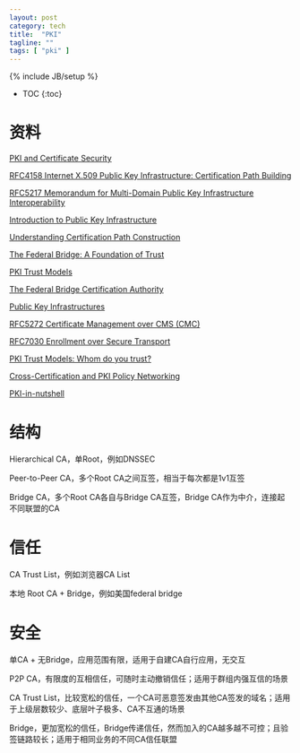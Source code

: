 ```yaml
---
layout: post
category: tech
title:  "PKI"
tagline: ""
tags: [ "pki" ] 
---
```

{% include JB/setup %}

* TOC
{:toc}

# 资料

[PKI and Certificate Security](https://coinsrs.no/wp-content/uploads/2018/05/finse2018-presentation-gruschka-nils.pdf)

[RFC4158 Internet X.509 Public Key Infrastructure: Certification Path Building](https://tools.ietf.org/html/rfc4158)

[RFC5217 Memorandum for Multi-Domain Public Key Infrastructure Interoperability](https://tools.ietf.org/html/rfc5217)

[Introduction to Public Key Infrastructure](https://ncvhs.hhs.gov/wp-content/uploads/2014/05/050113p3.pdf)

[Understanding Certification Path Construction](http://www.oasis-pki.org/pdfs/Understanding_Path_construction-DS2.pdf)

[The Federal Bridge: A Foundation of Trust](https://www.entrust.com/wp-content/uploads/2013/05/federal_bridge.pdf)

[PKI Trust Models](https://pdfs.semanticscholar.org/6ec1/d42d93b734548555110f2e0afa321533b8ba.pdf)

[The Federal Bridge Certification Authority](http://www.oasis-pki.org/members_only/meetings/nov2002/d1-p5-dod-usa.pdf)

[Public Key Infrastructures](http://www.hit.bme.hu/~buttyan/courses/BMEVIHIM219/2014/slides-pki-tech.pdf)

[RFC5272 Certificate Management over CMS (CMC)](https://tools.ietf.org/html/rfc5272)

[RFC7030 Enrollment over Secure Transport](https://tools.ietf.org/html/rfc7030)

[PKI Trust Models: Whom do you trust?](https://www.sans.org/reading-room/whitepapers/vpns/pki-trust-models-trust-36112)

[Cross-Certification and PKI Policy Networking](https://www.netrust.net/docs/whitepapers/cross_certification.pdf)

[PKI-in-nutshell](https://swedbank.ee/download/gateway/PKI-in-nutshell.pdf)

# 结构

Hierarchical CA，单Root，例如DNSSEC

Peer-to-Peer CA，多个Root CA之间互签，相当于每次都是1v1互签

Bridge CA，多个Root CA各自与Bridge CA互签，Bridge CA作为中介，连接起不同联盟的CA

# 信任

CA Trust List，例如浏览器CA List

本地 Root CA + Bridge，例如美国federal bridge

# 安全

单CA + 无Bridge，应用范围有限，适用于自建CA自行应用，无交互

P2P CA，有限度的互相信任，可随时主动撤销信任；适用于群组内强互信的场景

CA Trust List，比较宽松的信任，一个CA可恶意签发由其他CA签发的域名；适用于上级层数较少、底层叶子极多、CA不互通的场景

Bridge，更加宽松的信任，Bridge传递信任，然而加入的CA越多越不可控；且验签链路较长；适用于相同业务的不同CA信任联盟
